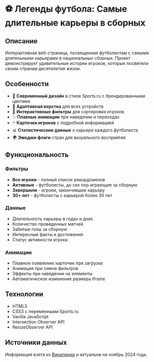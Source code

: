 # ⚽ Легенды футбола: Самые длительные карьеры в сборных

## Описание

Интерактивная веб-страница, посвященная футболистам с самыми длительными карьерами в национальных сборных. Проект демонстрирует удивительные истории игроков, которые посвятили своим странам десятилетия жизни.

## Особенности

- 🎨 **Современный дизайн** в стиле Sports.ru с брендированными цветами
- 📱 **Адаптивная верстка** для всех устройств
- 🎯 **Интерактивные фильтры** для сортировки игроков
- ✨ **Плавные анимации** при наведении и переходах
- 🃏 **Карточки игроков** с подробной информацией
- 📊 **Статистические данные** о карьере каждого футболиста
- 🌍 **Эмоджи флаги** стран для визуального восприятия

## Функциональность

### Фильтры
- **Все игроки** - полный список рекордсменов
- **Активные** - футболисты, до сих пор играющие за сборную
- **Завершили** - игроки, закончившие карьеру
- **30+ лет** - футболисты с карьерой более 30 лет

### Данные
- Длительность карьеры в годах и днях
- Количество проведенных матчей
- Забитые голы за сборную
- Интересные факты и достижения
- Статус активности игрока

### Анимации
- Плавное появление карточек при загрузке
- Анимация при смене фильтров
- Эффекты при наведении на элементы
- Автоматическое изменение размера iframe

## Технологии

- HTML5
- CSS3 с переменными Sports.ru
- Vanilla JavaScript
- Intersection Observer API
- ResizeObserver API

## Источники данных

Информация взята из [Википедии](https://ru.wikipedia.org/wiki/Список_футболистов_с_самыми_длительными_карьерами_в_сборных) и актуальна на ноябрь 2024 года. 